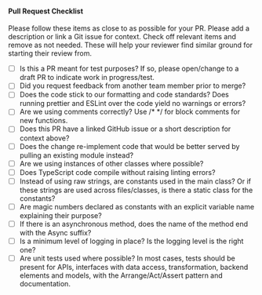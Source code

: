 #### Pull Request Checklist

Please follow these items as close to as possible for your PR. Please add a description or link a Git issue for context. Check off relevant items and remove as not needed. These will help your reviewer find similar ground for starting their review from. 

- [ ] Is this a PR meant for test purposes? If so, please open/change to a draft PR to indicate work in progress/test. 
- [ ] Did you request feedback from another team member prior to merge? 
- [ ] Does the code stick to our formatting and code standards? Does running prettier and ESLint over the code yield no warnings or errors?
- [ ] Are we using comments correctly? Use /* */ for block comments for new functions.
- [ ] Does this PR have a linked GitHub issue or a short description for context above?
- [ ] Does the change re-implement code that would be better served by pulling an existing module instead?
- [ ] Are we using instances of other classes where possible? 
- [ ] Does TypeScript code compile without raising linting errors?
- [ ] Instead of using raw strings, are constants used in the main class? Or if these strings are used across files/classes, is there a static class for the constants?
- [ ] Are magic numbers declared as constants with an explicit variable name explaining their purpose? 
- [ ] If there is an asynchronous method, does the name of the method end with the Async suffix?
- [ ] Is a minimum level of logging in place? Is the logging level is the right one?
- [ ] Are unit tests used where possible? In most cases, tests should be present for APIs, interfaces with data access, transformation, backend elements and models, with the Arrange/Act/Assert pattern and documentation.

